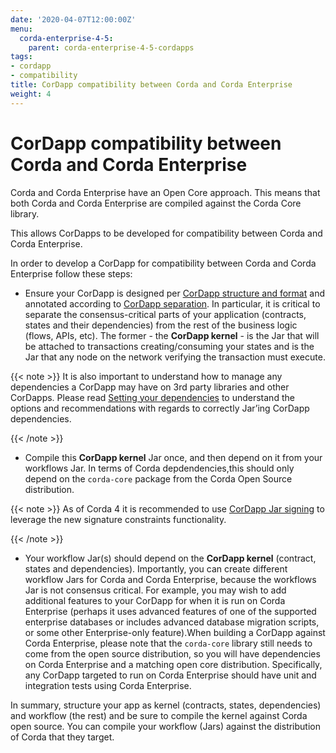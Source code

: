 ```yaml
---
date: '2020-04-07T12:00:00Z'
menu:
  corda-enterprise-4-5:
    parent: corda-enterprise-4-5-cordapps
tags:
- cordapp
- compatibility
title: CorDapp compatibility between Corda and Corda Enterprise
weight: 4
---
```



# CorDapp compatibility between Corda and Corda Enterprise

Corda and Corda Enterprise have an Open Core approach. This means that both Corda and Corda Enterprise are compiled
against the Corda Core library.

This allows CorDapps to be developed for compatibility between Corda and Corda Enterprise.

In order to develop a CorDapp for compatibility between Corda and Corda Enterprise follow these steps:


* Ensure your CorDapp is designed per [CorDapp structure and format](writing-a-cordapp.md) and annotated according to [CorDapp separation](../../../../../../../en/platform/corda/4.5/enterprise/cordapps/cordapp-build-systems.html#separation-of-cordapp-contracts-flows-and-services).
In particular, it is critical to separate the consensus-critical parts of your application (contracts, states and their dependencies) from
the rest of the business logic (flows, APIs, etc).
The former - the **CorDapp kernel** - is the Jar that will be attached to transactions creating/consuming your states and is the Jar
that any node on the network verifying the transaction must execute.

{{< note >}}
It is also important to understand how to manage any dependencies a CorDapp may have on 3rd party libraries and other CorDapps.
Please read [Setting your dependencies](../../../../../../../en/platform/corda/4.5/enterprise/cordapps/cordapp-build-systems.html#setting-your-dependencies) to understand the options and recommendations with regards to correctly Jar’ing CorDapp dependencies.

{{< /note >}}

* Compile this **CorDapp kernel** Jar once, and then depend on it from your workflows Jar. In terms of Corda depdendencies,this should only
depend on the `corda-core` package from the Corda Open Source distribution.

{{< note >}}
As of Corda 4 it is recommended to use [CorDapp Jar signing](../../../../../../../en/platform/corda/4.5/enterprise/cordapps/cordapp-build-systems.html#signing-the-cordapp-jar) to leverage the new signature constraints functionality.

{{< /note >}}

* Your workflow Jar(s) should depend on the **CorDapp kernel** (contract, states and dependencies). Importantly, you can create different workflow
Jars for Corda and Corda Enterprise, because the workflows Jar is not consensus critical. For example, you may wish to add additional features
to your CorDapp for when it is run on Corda Enterprise (perhaps it uses advanced features of one of the supported enterprise databases or includes
advanced database migration scripts, or some other Enterprise-only feature).When building a CorDapp against Corda Enterprise, please note that the `corda-core` library still needs to come from the open source
distribution, so you will have dependencies on Corda Enterprise and a matching open core distribution. Specifically, any CorDapp targeted
to run on Corda Enterprise should have unit and integration tests using Corda Enterprise.

In summary, structure your app as kernel (contracts, states, dependencies) and workflow (the rest) and be sure to compile the kernel
against Corda open source. You can compile your workflow (Jars) against the distribution of Corda that they target.

